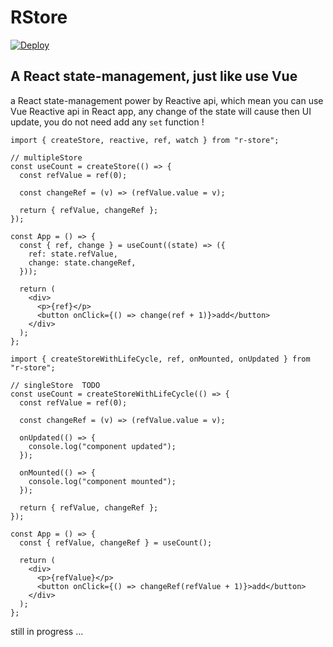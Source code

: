 # RStore

[![Deploy](https://github.com/MrWangJustToDo/r-store/actions/workflows/deploy.yml/badge.svg)](https://github.com/MrWangJustToDo/r-store/actions/workflows/deploy.yml)

## A React state-management, just like use Vue

a React state-management power by Reactive api, which mean you can use Vue Reactive api in React app, any change of the state will cause then UI update, you do not need add any `set` function !

```tsx
import { createStore, reactive, ref, watch } from "r-store";

// multipleStore
const useCount = createStore(() => {
  const refValue = ref(0);

  const changeRef = (v) => (refValue.value = v);

  return { refValue, changeRef };
});

const App = () => {
  const { ref, change } = useCount((state) => ({
    ref: state.refValue,
    change: state.changeRef,
  }));

  return (
    <div>
      <p>{ref}</p>
      <button onClick={() => change(ref + 1)}>add</button>
    </div>
  );
};
```

```tsx
import { createStoreWithLifeCycle, ref, onMounted, onUpdated } from "r-store";

// singleStore  TODO
const useCount = createStoreWithLifeCycle(() => {
  const refValue = ref(0);

  const changeRef = (v) => (refValue.value = v);

  onUpdated(() => {
    console.log("component updated");
  });

  onMounted(() => {
    console.log("component mounted");
  });

  return { refValue, changeRef };
});

const App = () => {
  const { refValue, changeRef } = useCount();

  return (
    <div>
      <p>{refValue}</p>
      <button onClick={() => changeRef(refValue + 1)}>add</button>
    </div>
  );
};
```

still in progress ...
